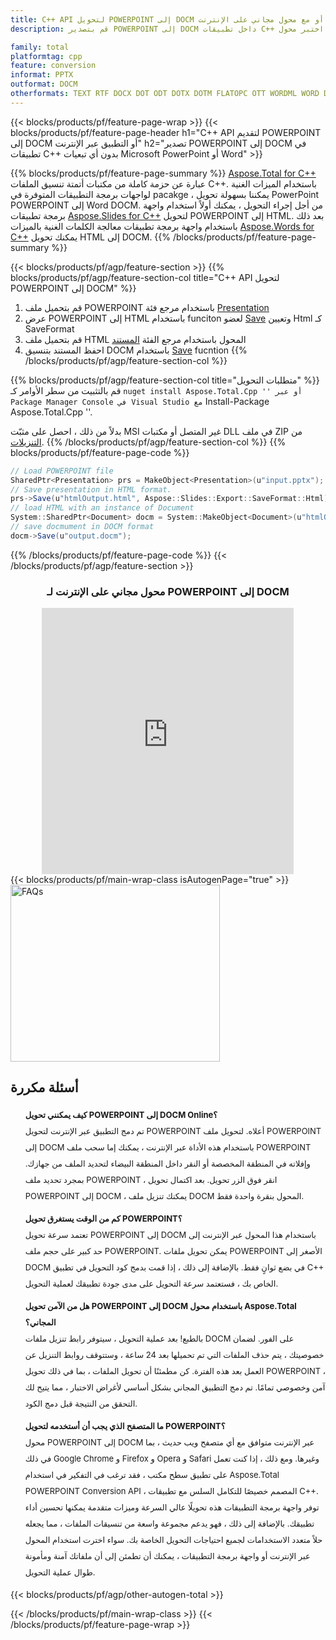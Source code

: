 ```yaml
---
title: C++ API لتحويل POWERPOINT إلى DOCM أو مع محول مجاني على الإنترنت
description: قم بتصدير POWERPOINT إلى DOCM داخل تطبيقات C++ الخاصة بك أو عبر الإنترنت. اختبر محول POWERPOINT إلى DOCM على الإنترنت مجانًا بسرعة قبل دمج الكود.

family: total
platformtag: cpp
feature: conversion
informat: PPTX
outformat: DOCM
otherformats: TEXT RTF DOCX DOT ODT DOTX DOTM FLATOPC OTT WORDML WORD DOC
---
```

{{< blocks/products/pf/feature-page-wrap >}}
{{< blocks/products/pf/feature-page-header h1="C++ API لتقديم POWERPOINT إلى DOCM أو التطبيق عبر الإنترنت" h2="تصدير POWERPOINT إلى DOCM في تطبيقات C++ بدون أي تبعيات Microsoft PowerPoint أو Word" >}}

{{% blocks/products/pf/feature-page-summary %}}
[Aspose.Total for C++](https://products.aspose.com/total/cpp/) عبارة عن حزمة كاملة من مكتبات أتمتة تنسيق الملفات C++. باستخدام الميزات الغنية لواجهات برمجة التطبيقات المتوفرة في pacakge ، يمكننا بسهولة تحويل PowerPoint POWERPOINT إلى Word DOCM. من أجل إجراء التحويل ، يمكنك أولاً استخدام واجهة برمجة تطبيقات [Aspose.Slides for C++](https://products.aspose.com/slides/cpp/) لتحويل POWERPOINT إلى HTML. بعد ذلك باستخدام واجهة برمجة تطبيقات معالجة الكلمات الغنية بالميزات [Aspose.Words for C++](https://products.aspose.com/words/cpp/) يمكنك تحويل HTML إلى DOCM. 
{{% /blocks/products/pf/feature-page-summary  %}}

{{< blocks/products/pf/agp/feature-section >}}
{{% blocks/products/pf/agp/feature-section-col title="C++ API لتحويل POWERPOINT إلى DOCM" %}}
1. قم بتحميل ملف POWERPOINT باستخدام مرجع فئة [Presentation](https://reference.aspose.com/slides/cpp/class/aspose.slides.presentation)
2. عرض POWERPOINT إلى HTML باستخدام funciton لعضو [Save](https://reference.aspose.com/slides/cpp/class/aspose.slides.presentation#afcd59ec697bf05c10f78c3869de2ec9e) وتعيين Html كـ SaveFormat
3. قم بتحميل ملف HTML المحول باستخدام مرجع الفئة [المستند](https://reference.aspose.com/words/cpp/class/aspose.words.docmument)
4. احفظ المستند بتنسيق DOCM باستخدام [Save](https://reference.aspose.com/words/cpp/class/aspose.words.docmument#save_string) fucntion
{{% /blocks/products/pf/agp/feature-section-col %}}

{{% blocks/products/pf/agp/feature-section-col title="متطلبات التحويل" %}}
قم بالتثبيت من سطر الأوامر كـ `` nuget install Aspose.Total.Cpp '' أو عبر Package Manager Console في Visual Studio مع `` Install-Package Aspose.Total.Cpp ''.

بدلاً من ذلك ، احصل على مثبّت MSI غير المتصل أو مكتبات DLL في ملف ZIP من [التنزيلات](https://releases.aspose.com/total/cpp).
{{% /blocks/products/pf/agp/feature-section-col %}}
{{% blocks/products/pf/feature-page-code %}}
```cs
// Load POWERPOINT file
SharedPtr<Presentation> prs = MakeObject<Presentation>(u"input.pptx");
// Save presentation in HTML format.
prs->Save(u"htmlOutput.html", Aspose::Slides::Export::SaveFormat::Html);
// load HTML with an instance of Document
System::SharedPtr<Document> docm = System::MakeObject<Document>(u"htmlOutput.html");
// save docmument in DOCM format
docm->Save(u"output.docm"); 
```

{{% /blocks/products/pf/feature-page-code %}}
{{< /blocks/products/pf/agp/feature-section >}}

<div class="container-fluid agp-content bg-white aboutfile box-1 vh100 section nopbtm">
<div class=container>
<div class=row>
<div class="demobox tc col-md-12 padding-0" align="center">

<h3>محول مجاني على الإنترنت لـ POWERPOINT إلى DOCM</h3>

<iframe title="docm to pptx" style="border: none; height: 426px;" scrolling="no" src="https://widgets.aspose.cloud/total-conversion/?to=docm&from=pptx" id="child-iframe" width="80%"></iframe>

</div></div>
</div></div>
{{< blocks/products/pf/main-wrap-class isAutogenPage="true" >}}
<style>.howtolist li{margin-right: 0!important;line-height: 26px;position: relative;margin-bottom: 10px;font-size: 13px;list-style-type: none;}</style>
<div class="col-md-12 tl bg-gray-dark howtolist section">
  <a class="anchor" name="faqpage"></a>
  <div class="container tl dflex" itemscope="" itemtype="https://schema.org/FAQPage">
      <div class="col-md-4 howtosectiongfx">
          <img class="social-panel-hide-on-mobile" src="https://www.groupdocs.cloud/templates/brand/images/groupdocs/conversion/groupdocs_conversion-brand.png" alt="FAQs" width="335" height="283">
      </div>
      <div class="howtosection col-md-8">
          <div>
              <h2>أسئلة مكررة</h2>
              <ul>
                  <li itemscope="" itemprop="mainEntity" itemtype="https://schema.org/Question">
                      <div>
                          <span itemprop="name"><b>كيف يمكنني تحويل POWERPOINT إلى DOCM Online؟</b></span>
                      </div>
                      <div itemscope="" itemprop="acceptedAnswer" itemtype="https://schema.org/Answer">
                          <span itemprop="text">تم دمج التطبيق عبر الإنترنت لتحويل POWERPOINT أعلاه. لتحويل ملف POWERPOINT إلى DOCM باستخدام هذه الأداة عبر الإنترنت ، يمكنك إما سحب ملف POWERPOINT وإفلاته في المنطقة المخصصة أو النقر داخل المنطقة البيضاء لتحديد الملف من جهازك. بمجرد تحديد ملف POWERPOINT ، انقر فوق الزر تحويل. بعد اكتمال تحويل POWERPOINT إلى DOCM ، يمكنك تنزيل ملف DOCM المحول بنقرة واحدة فقط.</span>
                      </div>
                  </li>
                  <li itemscope="" itemprop="mainEntity" itemtype="https://schema.org/Question">
                      <div>
                          <span itemprop="name"><b>كم من الوقت يستغرق تحويل POWERPOINT؟</b></span>
                      </div>
                      <div itemscope="" itemprop="acceptedAnswer" itemtype="https://schema.org/Answer">
                          <span itemprop="text">تعتمد سرعة تحويل POWERPOINT إلى DOCM باستخدام هذا المحول عبر الإنترنت إلى حد كبير على حجم ملف POWERPOINT. يمكن تحويل ملفات POWERPOINT الأصغر إلى DOCM في بضع ثوانٍ فقط. بالإضافة إلى ذلك ، إذا قمت بدمج كود التحويل في تطبيق C++ الخاص بك ، فستعتمد سرعة التحويل على مدى جودة تطبيقك لعملية التحويل.</span>
                      </div>
                  </li>
                  <li itemscope="" itemprop="mainEntity" itemtype="https://schema.org/Question">
                      <div>
                          <span itemprop="name"><b>هل من الآمن تحويل POWERPOINT إلى DOCM باستخدام محول Aspose.Total المجاني؟</b></span>
                      </div>
                      <div itemscope="" itemprop="acceptedAnswer" itemtype="https://schema.org/Answer">
                          <span itemprop="text">بالطبع! بعد عملية التحويل ، سيتوفر رابط تنزيل ملفات DOCM على الفور. لضمان خصوصيتك ، يتم حذف الملفات التي تم تحميلها بعد 24 ساعة ، وستتوقف روابط التنزيل عن العمل بعد هذه الفترة. كن مطمئنًا أن تحويل الملفات ، بما في ذلك تحويل POWERPOINT ، آمن وخصوصي تمامًا. تم دمج التطبيق المجاني بشكل أساسي لأغراض الاختبار ، مما يتيح لك التحقق من النتيجة قبل دمج الكود.</span>
                      </div>
                  </li>                 
                  <li itemscope="" itemprop="mainEntity" itemtype="https://schema.org/Question">
                      <div>
                          <span itemprop="name"><b>ما المتصفح الذي يجب أن أستخدمه لتحويل POWERPOINT؟</b></span>
                      </div>
                      <div itemscope="" itemprop="acceptedAnswer" itemtype="https://schema.org/Answer">
                          <span itemprop="text">محول POWERPOINT إلى DOCM عبر الإنترنت متوافق مع أي متصفح ويب حديث ، بما في ذلك Google Chrome و Firefox و Opera و Safari وغيرها. ومع ذلك ، إذا كنت تعمل على تطبيق سطح مكتب ، فقد ترغب في التفكير في استخدام Aspose.Total POWERPOINT Conversion API ، المصمم خصيصًا للتكامل السلس مع تطبيقات C++. توفر واجهة برمجة التطبيقات هذه تحويلًا عالي السرعة وميزات متقدمة يمكنها تحسين أداء تطبيقك. بالإضافة إلى ذلك ، فهو يدعم مجموعة واسعة من تنسيقات الملفات ، مما يجعله حلاً متعدد الاستخدامات لجميع احتياجات التحويل الخاصة بك. سواء اخترت استخدام المحول عبر الإنترنت أو واجهة برمجة التطبيقات ، يمكنك أن تطمئن إلى أن ملفاتك آمنة ومأمونة طوال عملية التحويل.</span>
                      </div>
                  </li>
              </ul>
          </div>
      </div>
  </div>
{{< blocks/products/pf/agp/other-autogen-total >}}

{{< /blocks/products/pf/main-wrap-class >}}
{{< /blocks/products/pf/feature-page-wrap >}}